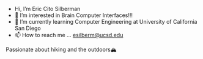 - Hi, I’m Eric Cito Silberman
- 🧠 I’m interested in Brain Computer Interfaces!!!
- 📝 I’m currently learning Computer Engineering at University of California San Diego
- 📫 How to reach me ...
esilberm@ucsd.edu

Passionate about hiking and the outdoors🏔️

<!---
ericsilberman/ericsilberman is a ✨ special ✨ repository because its `README.md` (this file) appears on your GitHub profile.
You can click the Preview link to take a look at your changes.
--->
